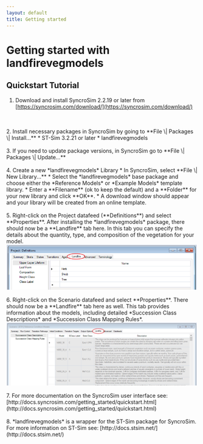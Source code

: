 ```yaml
---
layout: default
title: Getting started
---
```


# Getting started with **landfirevegmodels**

## Quickstart Tutorial

1. Download and install SyncroSim 2.2.19 or later from [https://syncrosim.com/download/](https://syncrosim.com/download/)
<br>
<br>
2. Install necessary packages in SyncroSim by going to **File \| Packages \| Install...**
  * ST-Sim 3.2.21 or later
  * landfirevegmodels
<br>
<br>
3. If you need to update package versions, in SyncroSim go to **File \| Packages \| Update...**
<br>
<br>
4. Create a new *landfirevegmodels* Library
* In SyncroSim, select **File \| New Library...**
* Select the *landfirevegmodels* base package and choose either the *Reference Models* or *Example Models* template library.
* Enter a **Filename** (ok to keep the default) and a **Folder** for your new library and click **OK**.
* A download window should appear and your library will be created from an online template.
<br>
<br>
5. Right-click on the Project datafeed (**Definitions**) and select **Properties**. After installing the *landfirevegmodels* package, there should now be a **Landfire** tab here. In this tab you can specify the details about the quantity, type, and composition of the vegetation for your model.
<br>
<img align="middle" style="padding: 1px" width="500" src="assets/images/project-landfire-tab-opened.png">
<br>
<br>
6. Right-click on the Scenario datafeed and select **Properties**. There should now be a **Landfire** tab here as well. This tab provides information about the models, including detailed *Succession Class Descriptions* and *Succession Class Mapping Rules*.
<br>
<img align="middle" style="padding: 1px" width="500" src="assets/images/scenario-landfire-tab-opened.png">
<br>
<br>
7. For more documentation on the SyncroSim user interface see: [http://docs.syncrosim.com/getting_started/quickstart.html](http://docs.syncrosim.com/getting_started/quickstart.html)
<br>
<br>
8. *landfirevegmodels* is a wrapper for the ST-Sim package for SyncroSim. For more information on ST-Sim see: [http://docs.stsim.net/](http://docs.stsim.net/)
